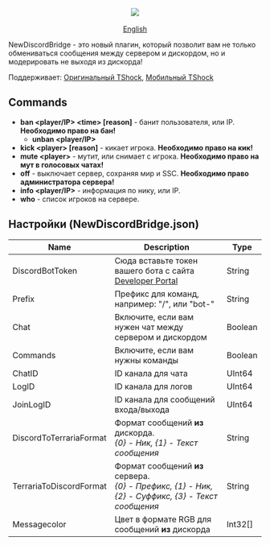 <p align="center">
	<a href="https://discord.gg/myapppE">
    		<img src="https://img.shields.io/discord/565583751665549344?color=%237289da&label=Discord" />
 	</a>
	<br/><br/>
  	<a href="https://github.com/Mortmael/NewDiscordBridge/blob/master/README.md">English</a>
</p>

NewDiscordBridge - это новый плагин, который позволит вам не только обмениваться сообщения между сервером и дискордом, но и модерировать не выходя из дискорда!

Поддерживает: [Оригинальный TShock](https://github.com/Pryaxis/TShock), [Мобильный TShock](https://github.com/Fe7n/TShockMobile)

## Commands
* **ban <player/IP> \<time> [reason]** - банит пользователя, или IP. **Необходимо право на бан!**
	* **unban <player/IP>**
* **kick \<player> [reason]** - кикает игрока.  **Необходимо право на кик!**
* **mute \<player>** - мутит, или снимает с игрока.  **Необходимо право на мут в голосовых чатах!**
* **off** - выключает сервер, сохраняя мир и SSC.  **Необходимо право администратора сервера!**
* **info <player/IP>** - информация по нику, или IP.
* **who** - список игроков на сервере.

## Настройки (NewDiscordBridge.json)
Name | Description | Type
-----| ------------|------
DiscordBotToken | Сюда вставьте токен вашего бота с сайта [Developer Portal](https://discord.com/developers/) | String
Prefix | Префикс для команд, например: "/", или "bot-" | String
Chat | Включите, если вам нужен чат между сервером и дискордом | Boolean
Commands | Включите, если вам нужны команды | Boolean
ChatID | ID канала для чата | UInt64
LogID | ID канала для логов | UInt64
JoinLogID | ID канала для сообщений входа/выхода | UInt64
DiscordToTerrariaFormat | Формат сообщений **из** дискорда. <br/>*{0} - Ник, {1} - Текст сообщения* | String
TerrariaToDiscordFormat | Формат сообщений **из** сервера. <br/>*{0} - Префикс, {1} - Ник, {2} - Суффикс, {3} - Текст сообщения* | String
Messagecolor | Цвет в формате RGB для сообщений **из** дискорда | Int32[]
